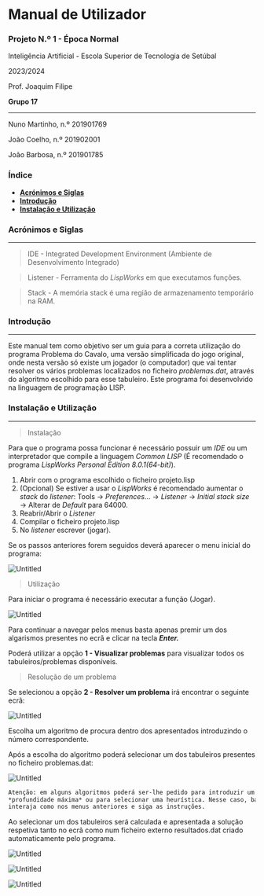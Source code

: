 # Manual de Utilizador

### **Projeto N.º 1 - Época Normal**

Inteligência Artificial - Escola Superior de Tecnologia de Setúbal

2023/2024

Prof. Joaquim Filipe

**Grupo 17**

---

Nuno Martinho, n.º 201901769

João Coelho, n.º 201902001

João Barbosa, n.º 201901785

### **Índice**

- [**Acrónimos e Siglas**](#acrónimos-e-siglas)
- [**Introdução**](#introdução)
- [**Instalação e Utilização**](#instalação-e-utilização)


<a id="acrónimos-e-siglas"></a>
### **Acrónimos e Siglas**

---

> IDE - Integrated Development Environment (Ambiente de Desenvolvimento Integrado)
> 

> Listener - Ferramenta do *LispWorks* em que executamos funções.
> 

> Stack - A memória stack é uma região de armazenamento temporário na RAM.
>
<a id="introdução"></a>
### **Introdução**

---

Este manual tem como objetivo ser um guia para a correta utilização do programa Problema do Cavalo, uma versão simplificada do jogo original, onde nesta versão só existe um jogador (o computador) que vai tentar resolver os vários problemas localizados no ficheiro *problemas.dat*, através do algoritmo escolhido para esse tabuleiro.
Este programa foi desenvolvido na linguagem de programação LISP.

<a id="instalação-e-utilização"></a>
### **Instalação e Utilização**

---

> Instalação
> 

Para que o programa possa funcionar é necessário possuir um *IDE* ou um interpretador que compile a linguagem *Common LISP* (É recomendado o programa *LispWorks Personal Edition 8.0.1(64-bit)*).

1. Abrir com o programa escolhido o ficheiro projeto.lisp
2. (Opcional) Se estiver a usar o *LispWorks* é recomendado aumentar o *stack* do *listener*: Tools → *Preferences*… → *Listener* → *Initial stack size* → Alterar de *Default* para 64000.
3. Reabrir/Abrir o *Listener*
4. Compilar o ficheiro projeto.lisp
5. No *listener* escrever (jogar).

Se os passos anteriores forem seguidos deverá aparecer o menu inicial do programa:

![Untitled](imagens/Untitled.png)

> Utilização
> 

Para iniciar o programa é necessário executar a função (Jogar).

![Untitled](imagens/Untitled%201.png)

Para continuar a navegar pelos menus basta apenas premir um dos algarismos presentes no ecrã e clicar na tecla ***Enter.***

Poderá utilizar a opção **1 - Visualizar problemas** para visualizar todos os tabuleiros/problemas disponíveis.

> Resolução de um problema
> 

Se selecionou a opção **2 - Resolver um problema** irá encontrar o seguinte ecrã:

![Untitled](imagens/Untitled%202.png)

Escolha um algoritmo de procura dentro dos apresentados introduzindo o número correspondente.

Após a escolha do algoritmo poderá selecionar um dos tabuleiros presentes no ficheiro problemas.dat:

![Untitled](imagens/Untitled%203.png)

```lisp
Atenção: em alguns algoritmos poderá ser-lhe pedido para introduzir um valor de
*profundidade máxima* ou para selecionar uma heurística. Nesse caso, basta que
interaja como nos menus anteriores e siga as instruções.
```

Ao selecionar um dos tabuleiros será calculada e apresentada a solução respetiva tanto no ecrã como num ficheiro externo resultados.dat criado automaticamente pelo programa.

![Untitled](imagens/Untitled%204.png)

![Untitled](imagens/Untitled%205.png)

![Untitled](imagens/Untitled%206.png)
